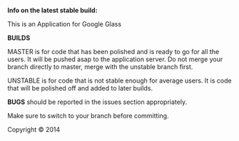 __Info on the latest stable build:__




This is an Application for Google Glass

__BUILDS__
 
MASTER is for code that has been polished and is ready to go for all the users. It will be pushed asap to the application server. Do not merge your branch directly to master, merge with the unstable branch first.
 
UNSTABLE is for code that is not stable enough for average users. It is code that will be polished off and added to later builds.

__BUGS__ should be reported in the issues section appropriately.

Make sure to switch to your branch before committing.

Copyright © 2014